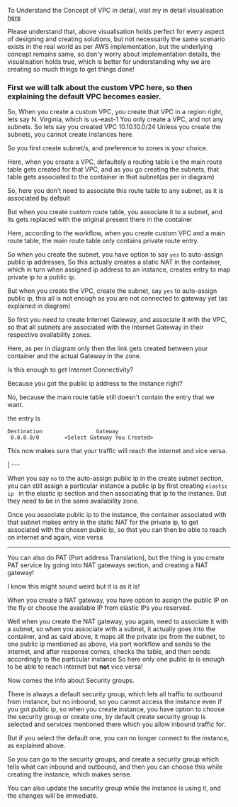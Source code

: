 To Understand the Concept of VPC in detail, visit my in detail visualisation [here]( https://www.canva.com/design/DAF0obvFcQU/jyONwrbwNRvLG_I5vIfKgQ/edit?utm_content=DAF0obvFcQU&utm_campaign=designshare&utm_medium=link2&utm_source=sharebutton)

Please understand that, above visualisation holds perfect for every aspect  of designing and creating solutions, but not necessarily the same
scenario exists in the real world as per AWS implementation, but the underlying concept remains same, so don'y worry about implementation details,
the visualisation holds true, which is better for understanding why we are creating so much things to get things done!




### First we will talk about the custom VPC here, so then explaining the default VPC becomes easier.



So, When you create a custom VPC, you create that VPC in a region right, lets say N. Virginia, which is us-east-1
You only create a VPC, and not any subnets.
So lets say you created VPC 10.10.10.0/24
Unless you create the subnets, you cannot create instances here.

So you first create subnet/s, and preference to zones is your choice.

Here, when you create a VPC, defaultely a routing table i.e the main route table gets created for that VPC, and as you go creating
the subnets, that table gets associated to the container in that subnet(as per in diagram)

So, here you don't need to associate this route table to any subnet, as it is associated by default


But when you create custom route table, you associate it to a subnet, and its gets replaced with the original present there in the container


Here, according to the workflow, when you create custom VPC and a main route table, the main route table only contains private route entry.

So when you create the subnet, you have option to say `yes` to auto-assign public ip addresses,
So this actually creates a static NAT in the container, which in turn when assigned ip address to an instance, creates entry to map private ip
to a public ip.

But when you create the VPC, create the subnet, say `yes` to auto-assign public ip, this all is not enough as you are not connected 
to gateway yet (as explained in diagram)

So first you need to create Internet Gateway, and associate it with the VPC, so that all subnets are associated with the Internet Gateway
in their respective availability zones.

Here, as per in diagram only then the link gets created between your container and the actual Gateway in the zone.

Is this enough to get Internet Connectivity?

Because you got the public ip address to the instance right?

No, because the main route table still doesn't contain the entry that we want.

the entry is 
```
Destination                 Gateway
 0.0.0.0/0        <Select Gateway You Created>
```

This now makes sure that your traffic will reach the internet and vice versa.

] ---


When you say `no` to the auto-assign public ip in the create subnet section,
you can still assign a particular instance a public ip by first creating `elastic ip ` in the elastic ip section
and then associating that ip to the instance.  But they need to be in the same availability zone.

Once you associate public ip to the instance, the container associated with that subnet makes entry in the static NAT for the private ip,
to get associated with the chosen public ip, so that you can then be able to reach on internet and again, vice versa


---


You can also do PAT (Port address Translation), but the thing is you create PAT service by going into NAT gateways section, and creating 
a NAT gateway!

I know this might sound weird but it is as it is!

When you create a NAT gateway, you have option to assign the public IP on the fly or choose the available IP from elastic IPs you reserved.

Well when you create the NAT gateway, you again, need to associate it with a subnet, so when you associate with a subnet, it actually goes
into the container, and as said above, it maps all the private ips from the subnet, to one public ip mentioned as above, via port workflow and
sends to the internet, and after response comes, checks the table, and then sends accordingly to the particular instance
So here only one public ip is enough to be able to reach internet but **not** vice versa!



Now comes the info about Security groups.

There is always a default security group, which lets all traffic to outbound from instance, but no inbound, so you cannot access 
the instance even if you got public ip, so when you create instance, you have option to choose the security group or create one,
by default create security group is selected and services mentioned there which you allow inbound traffic for.

But if you select the default one, you can no longer connect to the instance, as explained above.

So you can go to the security groups, and create a security group which tells what can inbound and outbound, and then you can choose this
while creating the instance, which makes sense.

You can also update the security group while the instance is using it, and the changes will be immediate.












































































































































